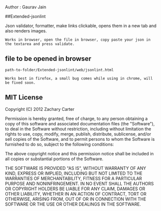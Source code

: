 Author : Gaurav Jain

##Extended-jsonlint


Json validator, formatter, make links clickable, opens them in a new tab and also renders images.



`Works in browser, open the file in browser, copy paste your json in the textarea and press validate.`

## file to be opened in browser
`path-to-folder/Extended-jsonlint/web/jsonlint.html`

`Works best in firefox, a small bug comes while using in chrome, will be fixed soon.`

## MIT License

Copyright (C) 2012 Zachary Carter

Permission is hereby granted, free of charge, to any person obtaining a copy of this software and associated documentation files (the "Software"), to deal in the Software without restriction, including without limitation the rights to use, copy, modify, merge, publish, distribute, sublicense, and/or sell copies of the Software, and to permit persons to whom the Software is furnished to do so, subject to the following conditions:

The above copyright notice and this permission notice shall be included in all copies or substantial portions of the Software.

THE SOFTWARE IS PROVIDED "AS IS", WITHOUT WARRANTY OF ANY KIND, EXPRESS OR IMPLIED, INCLUDING BUT NOT LIMITED TO THE WARRANTIES OF MERCHANTABILITY, FITNESS FOR A PARTICULAR PURPOSE AND NONINFRINGEMENT. IN NO EVENT SHALL THE AUTHORS OR COPYRIGHT HOLDERS BE LIABLE FOR ANY CLAIM, DAMAGES OR OTHER LIABILITY, WHETHER IN AN ACTION OF CONTRACT, TORT OR OTHERWISE, ARISING FROM, OUT OF OR IN CONNECTION WITH THE SOFTWARE OR THE USE OR OTHER DEALINGS IN THE SOFTWARE.
